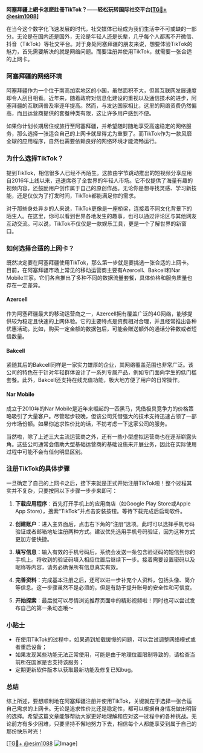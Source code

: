 **阿塞拜疆上網卡怎麽註冊TikTok？——轻松玩转国际社交平台[[TG💪+ @esim1088](https://t.me/s/esim1088)]**

在当今这个数字化飞速发展的时代，社交媒体已经成为我们生活中不可或缺的一部分。无论是在国内还是国外，无论是年轻人还是长辈，几乎每个人都离不开微信、抖音（TikTok）等社交平台。对于身处阿塞拜疆的朋友来说，想要体验TikTok的魅力，首先需要解决的就是网络问题。而要注册并使用TikTok，就需要一张合适的上网卡。

### 阿塞拜疆的网络环境

阿塞拜疆作为一个位于南高加索地区的小国，虽然面积不大，但其互联网发展速度却令人刮目相看。近年来，随着政府对信息化建设的重视以及通信技术的进步，阿塞拜疆的互联网普及率逐年提高。然而，与发达国家相比，这里的网络资费仍然偏高，而且运营商提供的套餐种类有限，这让许多用户感到不便。

如果你计划长期居住或旅行至阿塞拜疆，并希望随时随地享受高速稳定的网络服务，那么选择一张适合自己的上网卡就显得尤为重要了。而TikTok作为一款风靡全球的应用程序，自然也需要依赖良好的网络环境才能流畅运行。

### 为什么选择TikTok？

提到TikTok，相信很多人已经不再陌生。这款由字节跳动推出的短视频分享应用自2016年上线以来，迅速席卷了全世界的年轻人市场。它不仅提供了海量有趣的视频内容，还鼓励用户创作属于自己的原创作品。无论你是想寻找灵感、学习新技能，还是仅仅为了打发时间，TikTok都能满足你的需求。

对于那些身处异乡的人来说，TikTok更像是一座桥梁，连接着不同文化背景下的陌生人。在这里，你可以看到世界各地发生的趣事，也可以通过评论区与其他网友互动交流。可以说，TikTok不仅仅是一款娱乐工具，更是一个了解世界的新窗口。

### 如何选择合适的上网卡？

既然决定要在阿塞拜疆使用TikTok，那么第一步就是要挑选一张合适的上网卡。目前，在阿塞拜疆市场上常见的移动运营商主要有Azercell、Bakcell和Nar Mobile三家。它们各自推出了多种不同的数据流量套餐，具体价格和服务质量也存在一定差异。

#### Azercell
作为阿塞拜疆最大的移动运营商之一，Azercell拥有覆盖广泛的4G网络，能够提供较为稳定且快速的上网体验。它的主要特点是资费相对合理，并且经常推出各种优惠活动。比如，购买一定金额的数据包后，可能会赠送额外的通话分钟数或者短信数量。

#### Bakcell
紧随其后的Bakcell同样是一家实力雄厚的企业，其网络覆盖范围也非常广泛。该公司的特色在于针对年轻群体设计了一系列专属产品，例如专门面向学生的低门槛套餐。此外，Bakcell还支持在线充值功能，极大地方便了用户的日常操作。

#### Nar Mobile
成立于2010年的Nar Mobile是近年来崛起的一匹黑马，凭借极具竞争力的价格策略吸引了大量客户。尽管起步较晚，但该公司凭借强大的技术支持迅速占领了一部分市场份额。如果你追求性价比的话，不妨考虑一下这家公司的服务。

当然啦，除了上述三大主流运营商之外，还有一些小型虚拟运营商也在逐渐崭露头角。这些公司通常会借助大型基础运营商的基础设施来开展业务，因此在实际使用过程中可能不会有任何明显区别。

### 注册TikTok的具体步骤

一旦确定了自己的上网卡之后，接下来就是正式开始注册TikTok啦！整个过程其实并不复杂，只要按照以下步骤一步步来即可：

1. **下载应用程序**：首先打开手机上的应用商店（如Google Play Store或Apple App Store），搜索“TikTok”并点击安装按钮。等待下载完成后启动软件。
   
2. **创建账户**：进入主界面后，点击右下角的“注册”选项。此时可以选择手机号码验证或者邮箱地址注册两种方式。建议优先选用手机号码验证，因为这种方式更加方便快捷。
   
3. **填写信息**：输入有效的手机号码后，系统会发送一条包含验证码的短信到你的手机上。将收到的验证码填入相应位置后继续下一步。接着需要设置密码以及昵称等内容，请务必确保所有信息真实有效。
   
4. **完善资料**：完成基本注册之后，还可以进一步补充个人资料，包括头像、简介等信息。这一步骤虽然不是必须的，但是有助于提升账号的安全性和可信度。
   
5. **开始探索**：最后就可以尽情浏览推荐页面中的精彩视频啦！同时也可以尝试发布自己的第一条动态哦～

### 小贴士

- 在使用TikTok的过程中，如果遇到加载缓慢的问题，可以尝试调整网络模式或者重启设备；
- 如果发现某些功能无法正常使用，可能是由于地理位置限制导致的，请检查当前所在国家是否支持该服务；
- 定期更新软件版本以获取最新功能及修复已知bug。

### 总结

综上所述，要想顺利地在阿塞拜疆注册并使用TikTok，关键就在于选择一张合适自己需求的上网卡。无论是追求性价比还是稳定性，都可以根据自身情况做出明智的选择。希望这篇文章能够帮助大家更好地理解和应对这一过程中的各种挑战。无论前方有多少困难，只要坚持不懈地努力下去，相信每个人都能享受到属于自己的那份快乐时光！

[[TG💪+ @esim1088](https://t.me/s/esim1088) ![Image](https://i.postimg.cc/4NQfJmqS/Snipaste-2025-05-13-00-14-12.png)]